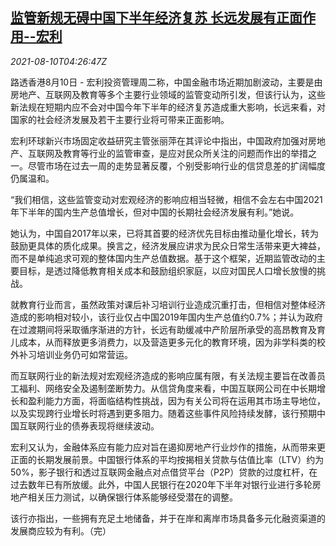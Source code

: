 <!--1628569862000-->
[监管新规无碍中国下半年经济复苏 长远发展有正面作用--宏利](https://cn.reuters.com/article/manulife-china-2h-recovery-0810-idCNKBS2FB0AU)
------

<div><i>2021-08-10T04:26:47Z</i></div><p>路透香港8月10日 - 宏利投资管理周二称，中国金融市场近期加剧波动，主要是由房地产、互联网及教育等多个主要行业领域的监管变动所引发，但该行认为，这些新法规在短期内应不会对中国今年下半年的经济复苏造成重大影响，长远来看，对国家的社会经济发展及若干主要行业将可带来正面影响。</p><p>宏利环球新兴市场固定收益研究主管张丽萍在其评论中指出，中国政府加强对房地产、互联网及教育等行业的监管审查，是应对民众所关注的问题而作出的举措之一。尽管市场在过去一周的走势显著反覆，个别受影响行业的信贷息差的扩阔幅度仍属温和。</p><p>“我们相信，这些监管变动对宏观经济的影响应相当轻微，相信不会左右中国2021年下半年的国内生产总值增长，但对中国的长期社会经济发展有利。”她说。</p><p>她认为，中国自2017年以来，已将其首要的经济优先目标由推动量化增长，转为鼓励更具体的质化成果。换言之，经济发展应讲求为民众日常生活带来更大裨益，而不是单纯追求可观的整体国内生产总值数据。基于这个框架，近期监管改动的主要目标，是透过降低教育相关成本和鼓励组织家庭，以应对国民人口增长放慢的挑战。</p><p>就教育行业而言，虽然政策对课后补习培训行业造成沉重打击，但相信对整体经济造成的影响相对较小，该行业仅占中国2019年国内生产总值约0.7%；并认为政府在过渡期间将采取循序渐进的方针，长远有助缓减中产阶层所承受的高昂教育及育儿成本，从而释放更多消费力，以及营造更多元化的教育环境，因为非学科类的校外补习培训业务仍可如常营运。</p><p>而互联网行业的新法规对宏观经济造成的影响应属有限，有关法规主要旨在改善员工福利、网络安全及遏制垄断势力。从信贷角度来看，中国互联网公司在中长期增长和盈利能力方面，将面临结构性挑战，因为有关公司将在运用其市场主导地位，以及实现跨行业增长时将遇到更多阻力。随着这些事件风险持续发酵，该行预期中国互联网行业的债券表现将继续波动。</p><p>宏利又认为，金融体系应有能力应对旨在遏抑房地产行业炒作的措施，从而带来更正面的长期发展前景。中国银行体系的平均按揭相关贷款与估值比率（LTV）约为50%，影子银行和透过互联网金融点对点借贷平台（P2P）贷款的过度杠杆，在过去数年已有所放缓。此外，中国人民银行在2020年下半年对银行业进行多轮房地产相关压力测试，以确保银行体系能够经受潜在的调整。</p><p>该行亦指出，一些拥有充足土地储备，并于在岸和离岸市场具备多元化融资渠道的发展商应较为有利。（完）</p>
